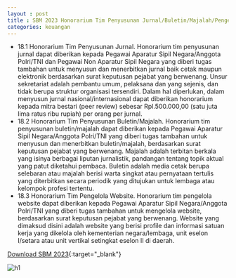 ```yaml
---
layout : post
title : SBM 2023 Honorarium Tim Penyusunan Jurnal/Buletin/Majalah/Pengelola Website
categories: keuangan
---
```


- 18.1 Honorarium Tim Penyusunan Jurnal. Honorarium tim penyusunan jurnal dapat diberikan kepada Pegawai Aparatur Sipil Negara/Anggota Polri/TNI dan Pegawai Non Aparatur Sipil Negara yang diberi tugas tambahan untuk menyusun dan menerbitkan jurnal baik cetak maupun elektronik berdasarkan surat keputusan pejabat yang berwenang. Unsur sekretariat adalah pembantu umum, pelaksana dan yang sejenis, dan tidak berupa struktur organisasi tersendiri. Dalam hal diperlukan, dalam menyusun jurnal nasional/internasional dapat diberikan honorarium kepada mitra bestari (peer review) sebesar Rpl.500.000,00 (satu juta lima ratus ribu rupiah) per orang per jurnal.
- 18.2 Honorarium Tim Penyusunan Buletin/Majalah. Honorarium tim penyusunan buletin/majalah dapat diberikan kepada Pegawai Aparatur Sipil Negara/Anggota Polri/TNI yang diberi tugas tambahan untuk menyusun dan menerbitkan buletin/majalah, berdasarkan surat keputusan pejabat yang berwenang. Majalah adalah terbitan berkala yang isinya berbagai liputan jurnalistik, pandangan tentang topik aktual yang patut diketahui pembaca. Buletin adalah media cetak berupa selebaran atau majalah berisi warta singkat atau pernyataan tertulis yang diterbitkan secara periodik yang ditujukan untuk lembaga atau kelompok profesi tertentu.
- 18.3 Honorarium Tim Pengelola Website. Honorarium tim pengelola website dapat diberikan kepada Pegawai Aparatur Sipil Negara/Anggota Polri/TNI yang diberi tugas tambahan untuk mengelola website, berdasarkan surat keputusan pejabat yang berwenang. Website yang dimaksud disini adalah website yang berisi profile dan informasi satuan kerja yang dikelola oleh kementerian negara/lembaga, unit eselon I/setara atau unit vertikal setingkat eselon II di daerah.

[Download SBM 2023](https://f005.backblazeb2.com/file/SBM2023/SBM_2023.pdf){:target="_blank"}

![h1](https://f005.backblazeb2.com/file/SBM2023/SBM_2023_page-0016.jpg)